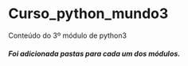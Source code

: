 # Curso_python_mundo3
 Conteúdo do 3º módulo de python3

 ##### Foi adicionada pastas para cada um dos módulos. 

